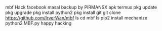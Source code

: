 mbf
Hack facebook masal backup by PIRMANSX
apk termux
pkg update
pkg upgrade
pkg install python2
pkg install git
git clone https://github.com/IrverWan/mbf
ls
cd mbf
ls
pip2 install mechanize
python2 MBF.py
happy hacking
